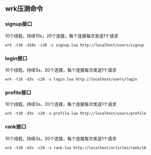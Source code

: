 ## wrk压测命令

### signup接口

10个线程，持续10s，20个连接，每个连接每次发送1个请求

```shell
wrk -t10 -d10s -c20 -s signup.lua http://localhost/users/signup
```

### login接口

10个线程，持续3s，20个连接，每个连接每次发送1个请求

```shell
wrk -t10 -d3s -c20 -s login.lua http://localhost/users/login
```

### profile接口

10个线程，持续3s，20个连接，每个连接每次发送1个请求

```shell
wrk -t10 -d3s -c20 -s profile.lua http://localhost/users/profile
```

### rank接口

10个线程，持续3s，20个连接，每个连接每次发送1个请求

```shell
wrk -t10 -d3s -c20 -s rank.lua http://localhost/articles/rank/10
```